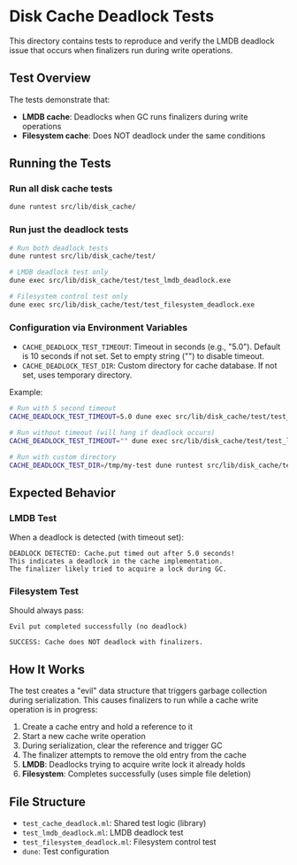 # Disk Cache Deadlock Tests

This directory contains tests to reproduce and verify the LMDB deadlock issue
that occurs when finalizers run during write operations.

## Test Overview

The tests demonstrate that:

- **LMDB cache**: Deadlocks when GC runs finalizers during write operations
- **Filesystem cache**: Does NOT deadlock under the same conditions

## Running the Tests

### Run all disk cache tests

```bash
dune runtest src/lib/disk_cache/
```

### Run just the deadlock tests

```bash
# Run both deadlock tests
dune runtest src/lib/disk_cache/test/

# LMDB deadlock test only
dune exec src/lib/disk_cache/test/test_lmdb_deadlock.exe

# Filesystem control test only
dune exec src/lib/disk_cache/test/test_filesystem_deadlock.exe
```

### Configuration via Environment Variables

- `CACHE_DEADLOCK_TEST_TIMEOUT`: Timeout in seconds (e.g., "5.0"). Default is 10
  seconds if not set. Set to empty string ("") to disable timeout.
- `CACHE_DEADLOCK_TEST_DIR`: Custom directory for cache database. If not set,
  uses temporary directory.

Example:

```bash
# Run with 5 second timeout
CACHE_DEADLOCK_TEST_TIMEOUT=5.0 dune exec src/lib/disk_cache/test/test_lmdb_deadlock.exe

# Run without timeout (will hang if deadlock occurs)
CACHE_DEADLOCK_TEST_TIMEOUT="" dune exec src/lib/disk_cache/test/test_lmdb_deadlock.exe

# Run with custom directory
CACHE_DEADLOCK_TEST_DIR=/tmp/my-test dune runtest src/lib/disk_cache/test/
```

## Expected Behavior

### LMDB Test

When a deadlock is detected (with timeout set):

```
DEADLOCK DETECTED: Cache.put timed out after 5.0 seconds!
This indicates a deadlock in the cache implementation.
The finalizer likely tried to acquire a lock during GC.
```

### Filesystem Test

Should always pass:

```
Evil put completed successfully (no deadlock)

SUCCESS: Cache does NOT deadlock with finalizers.
```

## How It Works

The test creates a "evil" data structure that triggers garbage collection during
serialization. This causes finalizers to run while a cache write operation is in
progress:

1. Create a cache entry and hold a reference to it
2. Start a new cache write operation
3. During serialization, clear the reference and trigger GC
4. The finalizer attempts to remove the old entry from the cache
5. **LMDB**: Deadlocks trying to acquire write lock it already holds
6. **Filesystem**: Completes successfully (uses simple file deletion)

## File Structure

- `test_cache_deadlock.ml`: Shared test logic (library)
- `test_lmdb_deadlock.ml`: LMDB deadlock test
- `test_filesystem_deadlock.ml`: Filesystem control test
- `dune`: Test configuration

